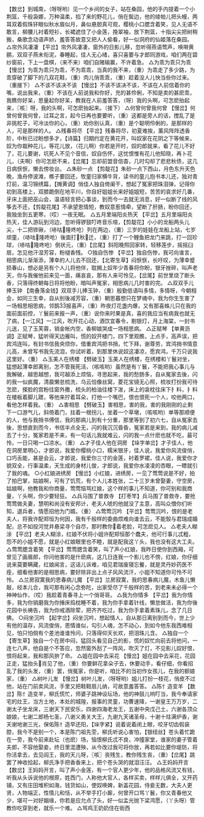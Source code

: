 <!-- { "loadSidebar": true } -->
【数岔】到城南，（呀呀哟）见一个乡间的女子，站在桑园，他的手内提着一个小荆篮，千般袅娜，万种温柔，掐了来的野花儿，俏在鬓边，他的绫帕儿把头幔，两耳双着假珠钚眼似秋水眉似月，鼻似悬胆真可观，樱桃小口腮含着笑，见人无语不敢言，柳腰儿衬着短衫，长裙遮住了小金莲，挽翠袖，放下荆篮，十指尖尖把树稍搬，桑歌念动语声娇，羞答答故意又把人人偷看，好一似洞府的仙姬落在桑园。
△帘外风凄凄
【平岔】帘外风凄凄，窗外的日影儿移，忽听得燕语莺声，唤啭黄鹂，双双子燕未衔泥，春睡起，佳人无心绪，喜只喜要与才郎同游戏，咱们两在碧纱窗前，下上一盘棋，（来不来）咱们自赌输赢，不许着急。
△为乖为乖只为乖
【慢岔】为乖为乖只为乖，不为乖乖，当真的我不来，（重）为乖走了多少路，为乖穿破了脚下的几双花鞋，（重）肉儿俏乖乖，（重）趁着没人儿快当些你过来。（重接下）
△不该不该决不该
【慢岔】不该不该决不该，不该在人前信着你的嘴，说出我来，（重）不该在人前说我和你好，充的甚伶俐，不知是卖的甚麽乖，我瞧你好呆，思量起你好呆，教我在人前羞答答，（呀）我的头啊，可怎麽抬起来，〖咳〗呀，我的头啊，可怎麽抬起来。（接下）
△何曾何曾我何曾
【慢岔】何曾何曾我何曾，过耳之言，起今日再也要要听，（重）这都是旁人的话，搅乱了是非挑柁子，可冷淡你的心，（重）劝你别认真，（重）是个聪明伶俐的，是那样的人，可是那样的人。
△残春将尽
【平岔】残春将尽，初夏难挨，薰风阵阵透香阶，中秋已过盼想多才，【诗篇】归期约定在黄花开，叫奴家在花阴之下等候来，奴为你栽种花儿，等花儿放，（花儿啊）你若是开时，奴的郎就来，看了花儿不好了，花儿要谢，坑死人不见个音信，奴自伤怀，这忧恨惟有花儿他知晓，再卜花儿，（夫啊）你可怎麽不来，【岔尾】忘却前盟音信杳，几时勾却了悲悲秋债，这几日病恹恹，懒去傍妆台。
△朱砂一点
【剪靛花】朱砂一点下西山，月色东升天色晚，渔舟停波滩，樵子要回还，牧童归家横牛背，读书的童儿抱书本儿还，独对青灯前，温习锦绣篇，【摊黄调】俏佳人独自倚阑干，想起了冤家把珠泪弹，记得你初到高楼上，双膝跪倒在地平川，你自好姐姐长来好姐姐短，苦苦的哀求好几番，牙床上面把巫山会，温语轻言把心事谈，到而今一去就无消息，好一似断了线的风筝去不还，【剪靛花尾】不承望恩情短，教奴意惹情牵，望断了肝肠，盼你回还，我独坐到五更寒，（哎）一夜无眠。
△五月里端阳炎热天
【平岔】五月里端阳炎热天，佳人游玩到河边，忽听得锣鼓叮咚音乐喧，【剪靛花】小小的龙船两头儿尖，十二把铧锹，（哧咕隆咚呛）列在两边，（重）三岁的娃娃在龙船上站，七岁顽童，（哧咕隆咚呛）後面打秋迁，（重）打了一个鲤鱼把龙门来跳，打一回珍球，（哧咕隆咚呛）倒状元，（重）【岔尾】斜阳晚照回家转，轻移莲步，摇摇臼扇，怎见他汗湿芳容，粉褪香残。
○独自伤惨
【平岔】独自伤惨，我可向谁言，相思病儿渐渐添，薄幸的人儿去不回还，【北寄生草】闷恹恹，长吁叹，为薄幸蹙损春山，想必是另有个人儿将他伴，耽搁上奴年少青春将你盼，银牙挫碎，叫声老天，你与我催他前来见一面，痛哀哀，那有人来可怜见，【岔尾】前世里烧了断头香，只落得终朝每日将将他盼，暗叫声冤家，相思病儿几时害的完。
△双双手儿捧玉钟
【南叠落金钱】双双手儿捧玉钟，（重）殷勤低语叫多情，多情呀，今朝相会，如同三生幸，自从别後减芳容，（重）朝思暮想只在梦魂中，我为你生生害了一场相思相思病，邻鹊报喜声，（重）昨夜灯花盏内爆，又有那喜蛛儿只在我的面前面前控，丫鬟前来报一声，（重）说你来时果是真，喜的我应当有病我也就无了病，【一江风】一江风，吹开花心动，酒饮宜春令，剔银灯，月上海棠，一封书儿送，见了玉芙蓉，销金帐内空，香柳娘哭成一场相思病。
△正赋琴
【单黄沥调】正赋琴，猛听得天边雁叫，慌的奴开楼门，四下里观瞧，上点手，高声误，把宾鸿连叫，有封书信我央烦你，借重宾鸿把书捎，忙下拜，谢尊劳，宾鸿捎书情意儿高，未曾写书我先流泪，你试听着，到那里休说奴这凄凉，愿宾鸿，千万只说我这里好。（重）
△玉美人在绣楼
【劈破玉】玉美人在绣楼，在绣楼和丫鬟对坐，猛想起薄幸郎离别，怎不管我死活，（咳咳哟）虽然是有丫鬟，不能把我心事儿与我解破，越思越想，我可越添上烦恼，寻思起来，我的愁肠多，自从冤家去後，闪的我一似疯魔，清晨懒怠梳洗，乌云恰像丝窝，菱花宝镜无心照，梳妆打扮我可待怎麽，搽脸的宫粉往窗外撒，梳头的柏油往楼下泼，床上的衾枕往床下扌料，扌料在楼板着脚儿蹉，等他来拧着耳朵，打他一个嘴巴，恨也恨死一个人，咬他两口，看他怎样着我。（重）
△害相思
【劈破玉】害相思，害的我，害的我刚刚的止剩下一口游气儿，斜倚着门，拄着一根拐儿，坐着一个草墩，（咳咳哟）单等那顺便的人，他与我捎书傅信，我的那病儿到有十分重，那里等到了初六七，自从冤家去後，思想直到而今，书信半点全无，闪的我沉沉昏昏，冤家若是来到，我的病儿减去了十分，冤家若是不来，有一句话儿我就难云，闪的我一点什麽也就不吃，最可怜，一日只喝一口凉水。（重）
△才子佳人他在洞房
【垛字单岔】才子佳人，他在洞房里明心，才郎说，我爱你樱桃小口，糯米银牙，佳人说，我爱你风流俊俏，口巧舌能，甚是会云，才郎说，我爱你三寸的金莲，衬着罗裙，佳人说，我爱你才貌双全，行事温柔，天生成的身材儿俊，才郎说，我爱你水凌凌的杏眼，一瞟就引了我的魂。
○小红娘进绣房
【慢岔】小红娘，进绣房，一见了莺莺说是不好，拍了拍巴掌，姑娘啊，可有了饥荒，有个人儿本姓张，二十三岁未曾娶妻，守空房，姑娘啊，他教我和你商量，莺莺恼骂红娘，这个样的事儿不知道，你可别和我商量，丫头啊，你少要轻狂。
△兵马围了普救寺
【打枣竿】兵马围了普救寺，要抢莺莺做夫妻，慧明和尚没有安邦计，老夫人唬的他就没了主意，高叫众僧你们听知，退兵者，情愿招他为门婿。（重）
△莺莺沉吟
【平岔】莺莺沉吟，恨的是老夫人，将我许配郑恒为何因，我有千般样的委曲烦难向谁去云，不能彀与君瑞成婚配，总不如投河觉井悬梁寻个自尽，那时教你着老脸，可怎麽见人。
△老夫人糊涂
【平岔】老夫人糊涂，红娘不伏将小姐许配郑恒那个蠢夫，他可行事儿忒粗，怨不的小姐不愿，就是小红娘眼里也不睦，就是配我这丫头，我也没有这大工夫。
△莺莺腮含着笑
【平岔】莺莺腮含着笑，叫了声小红娘，我昨日使你到西厢，可曾见了画眉郎，你问他害的是什麽病，这几日连我一个影儿也不傍，红娘，你仔细说来莫要瞒藏，红娘闻言，这话儿诉难，咱见君瑞废寝忘餐，就是灵丹妙药医不痊，细看他害的是相思病，要好除非出上点子风风流汗，小姐不知道你可怜不可怜。
△兰房寂寞我的思春病儿魔
【平岔】兰房寂寞，我的思春病儿魔，木鱼儿懒敲，经本儿合，我可那有闲心念弥陀，出家受尽了千般样的苦，到老来未必得一个神神仙作，（哎）我趁着青春寻上一个俏哥哥。
△我为你情多
【平岔】我为你情多，我为你销磨我为你捶床捣枕睡不着，我为你手拿着针线，懒怠做活，我为你後花园中长祷告，我为你戒酒除荤，把齐齐吃过，我为你手拿着素珠儿，念了几日佛。
○闷坐沉吟
【起字岔】闷坐沉吟，想起情人，自从那日离别到而今，世上少有他的温存，风流俊俏，恩情谁似，勾引人魂，怎不动心，到如今他东我西难相见，怕只怕倘有个差池谁谁怜问，只落得仰天长欢，把泪珠儿含。
△独自一个
【寄生草】独自一个在房中闷，猛回头看见自己的影，慌的奴忙向前去将他问，一连七八声，他自是个不答应，忽然窗外刮了一阵风，吹灭了灯，不见影儿奴好恨，恨将起来，我和那风拚了命。
△姐在园中去采花
【慢岔】姐在园中去采花，花园正走，猛抬头肖见了他，（重）你要鲜花拿朵子去，休要动手，看仔细，你看招乱了我的头发，（重）罢，俏冤家，你是听，咱比不的当初作女孩儿，在我的额娘家，（重）
△树叶儿发
【慢岔】树叶儿发，（呀呀哟）姐儿打扮一枝花，俏皮不过他，站在门前卖风流，手里又把鞋鞋扇儿纳，可故意羞答答。
△陈忄造变羊
【数岔】陈忄造变羊，柳氏慌忙，师婆子跳神设坛场，他的神鼓儿响叮当，我今奉请家宅的灶王，当方土地，本处的城隍，报事的灵童，功曹速降，一谢皇王万万岁，二谢太子坐龙床，三谢天下民安乐，四谢四海老龙王，五谢中央戊己土，六谢各顶众娘娘，七谢二郎杨七圣，八谢义勇关大王，九谢九天诸圣母，十谢十炷满炉香，谢天谢地谢三光，保佑陈忄造早还阳，【垛字紧】说着说着闭上眼，咬牙切齿假装腔，我今不是别一个，本是陈门祖先茔，柳氏听说心害怕，【银纽丝】苍头着忙跪在一旁，我今前来赴坛（也麽）场，恼恨柳氏忒不良，冲撞家堂，谁家的妻子管着夫郎，不容他娶妾，终日里混遭殃，从今改过我可将你放，再若如比要你堤防，将你活拿去，去见阎王，我的天儿呀，〖咳〗丧残生，教你残生丧，（重）【岔尾】跳罢了神收拾起，柳氏净手把香香来上，把个苍头哭的就泪汪汪。
△王妈妈开言
【数岔】王妈妈开言，叫了声小金莲，有一个官人更少年，他的品格风流又有钱，听我从头诉说他的根原，姓西门，人称他大官人，各样买卖，样样儿俱全，又开药铺，又有庄田堆积如海，钱货如山，使奴唤婢，新盖花园，侍妾无数，大夫人更贤，人物端正，性情儿和恬，从不举手打小厮，何曾开口骂丫鬟，你又青春他又少，堪可一对好姻缘，你若是应允点了头，好一似孟光抛下梁鸿愿，（丫头呀）管教你吃穿到老，就乐一个难。
△骂鸡王奶奶住在街西
